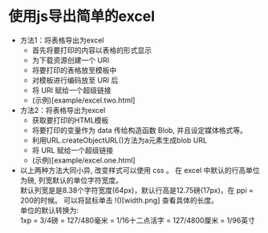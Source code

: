 # 使用js导出简单的excel
- 方法1：将表格导出为excel
    + 首先将要打印的内容以表格的形式显示
    + 为下载资源创建一个 URI  
    + 将要打印的表格放至模板中
    + 对模板进行编码放至 URI 后
    + 将 URI 赋给一个超级链接
    + (示例)[example/excel.two.html]
- 方法2：将表格导出为excel
    + 获取要打印的HTML模板
    + 将要打印的变量作为 data 传给构造函数 Blob, 并且设定媒体格式等。
    + 利用URL.createObjectURL()方法为a元素生成blob URL
    + 将 URL 赋给一个超级链接
    + (示例)[example/excel.one.html]
- 以上两种方法大同小异, 改变样式可以使用 css 。 在 excel 中默认的行高单位为磅, 列宽默认的单位字符宽度。  
默认列宽是是8.38个字符宽度(64px)，默认行高是12.75磅(17px)，在 ppi = 200的时候。 可以将鼠标单击 !()[width.png] 查看具体的长度。  
单位的默认转换为:   
1xp = 3/4磅 = 127/480毫米 = 1/16十二点活字 = 127/4800厘米 = 1/96英寸  
